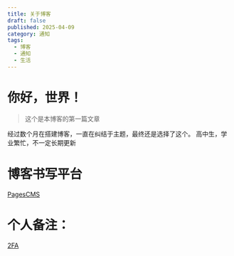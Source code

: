 ```yaml
---
title: 关于博客
draft: false
published: 2025-04-09
category: 通知
tags:
  - 博客
  - 通知
  - 生活
---
```

# 你好，世界！

> 这个是本博客的第一篇文章

经过数个月在搭建博客，一直在纠结于主题，最终还是选择了这个。 高中生，学业繁忙，不一定长期更新

# 博客书写平台

[PagesCMS](https://pagescms.org)

# 个人备注：

[2FA](https://2faotp.cn/)